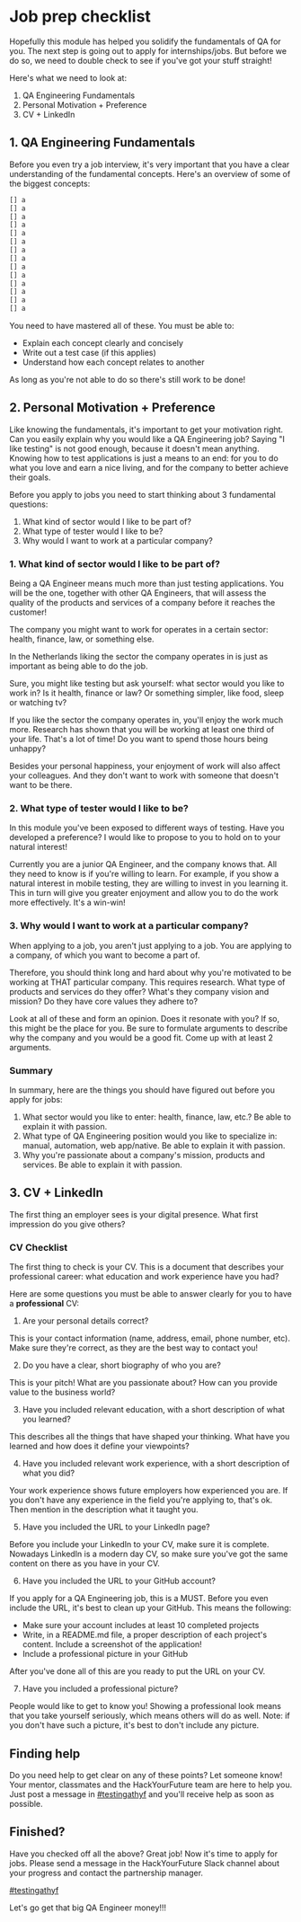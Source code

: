 # Job prep checklist

Hopefully this module has helped you solidify the fundamentals of QA for you. The next step is going out to apply for internships/jobs. But before we do so, we need to double check to see if you've got your stuff straight!

Here's what we need to look at:

1. QA Engineering Fundamentals
2. Personal Motivation + Preference
3. CV + LinkedIn

## 1. QA Engineering Fundamentals

Before you even try a job interview, it's very important that you have a clear understanding of the fundamental concepts. Here's an overview of some of the biggest concepts:

```md
[] a
[] a
[] a
[] a
[] a
[] a
[] a
[] a
[] a
[] a
[] a
[] a
[] a
[] a
```

You need to have mastered all of these. You must be able to:

- Explain each concept clearly and concisely
- Write out a test case (if this applies)
- Understand how each concept relates to another

As long as you're not able to do so there's still work to be done!

## 2. Personal Motivation + Preference

Like knowing the fundamentals, it's important to get your motivation right. Can you easily explain why you would like a QA Engineering job? Saying "I like testing" is not good enough, because it doesn't mean anything. Knowing how to test applications is just a means to an end: for you to do what you love and earn a nice living, and for the company to better achieve their goals.

Before you apply to jobs you need to start thinking about 3 fundamental questions:

1. What kind of sector would I like to be part of?
2. What type of tester would I like to be?
3. Why would I want to work at a particular company?

### 1. What kind of sector would I like to be part of?

Being a QA Engineer means much more than just testing applications. You will be the one, together with other QA Engineers, that will assess the quality of the products and services of a company before it reaches the customer!

The company you might want to work for operates in a certain sector: health, finance, law, or something else.

In the Netherlands liking the sector the company operates in is just as important as being able to do the job.

Sure, you might like testing but ask yourself: what sector would you like to work in? Is it health, finance or law? Or something simpler, like food, sleep or watching tv?

If you like the sector the company operates in, you'll enjoy the work much more. Research has shown that you will be working at least one third of your life. That's a lot of time! Do you want to spend those hours being unhappy?

Besides your personal happiness, your enjoyment of work will also affect your colleagues. And they don't want to work with someone that doesn't want to be there.

### 2. What type of tester would I like to be?

In this module you've been exposed to different ways of testing. Have you developed a preference? I would like to propose to you to hold on to your natural interest!

Currently you are a junior QA Engineer, and the company knows that. All they need to know is if you're willing to learn. For example, if you show a natural interest in mobile testing, they are willing to invest in you learning it. This in turn will give you greater enjoyment and allow you to do the work more effectively. It's a win-win!

### 3. Why would I want to work at a particular company?

When applying to a job, you aren't just applying to a job. You are applying to a company, of which you want to become a part of.

Therefore, you should think long and hard about why you're motivated to be working at THAT particular company. This requires research. What type of products and services do they offer? What's they company vision and mission? Do they have core values they adhere to?

Look at all of these and form an opinion. Does it resonate with you? If so, this might be the place for you. Be sure to formulate arguments to describe why the company and you would be a good fit. Come up with at least 2 arguments.

### Summary

In summary, here are the things you should have figured out before you apply for jobs:

1. What sector would you like to enter: health, finance, law, etc.? Be able to explain it with passion.
2. What type of QA Engineering position would you like to specialize in: manual, automation, web app/native. Be able to explain it with passion.
3. Why you're passionate about a company's mission, products and services. Be able to explain it with passion.

## 3. CV + LinkedIn

The first thing an employer sees is your digital presence. What first impression do you give others?

### CV Checklist

The first thing to check is your CV. This is a document that describes your professional career: what education and work experience have you had?

Here are some questions you must be able to answer clearly for you to have a **professional** CV:

1. Are your personal details correct?

This is your contact information (name, address, email, phone number, etc). Make sure they're correct, as they are the best way to contact you!

2. Do you have a clear, short biography of who you are?

This is your pitch! What are you passionate about? How can you provide value to the business world?

3. Have you included relevant education, with a short description of what you learned?

This describes all the things that have shaped your thinking. What have you learned and how does it define your viewpoints?

4. Have you included relevant work experience, with a short description of what you did?

Your work experience shows future employers how experienced you are. If you don't have any experience in the field you're applying to, that's ok. Then mention in the description what it taught you.

5. Have you included the URL to your LinkedIn page?

Before you include your LinkedIn to your CV, make sure it is complete. Nowadays LinkedIn is a modern day CV, so make sure you've got the same content on there as you have in your CV.

6. Have you included the URL to your GitHub account?

If you apply for a QA Engineering job, this is a MUST. Before you even include the URL, it's best to clean up your GitHub. This means the following:

- Make sure your account includes at least 10 completed projects
- Write, in a README.md file, a proper description of each project's content. Include a screenshot of the application!
- Include a professional picture in your GitHub

After you've done all of this are you ready to put the URL on your CV.

7. Have you included a professional picture?

People would like to get to know you! Showing a professional look means that you take yourself seriously, which means others will do as well. Note: if you don't have such a picture, it's best to don't include any picture.

## Finding help

Do you need help to get clear on any of these points? Let someone know! Your mentor, classmates and the HackYourFuture team are here to help you. Just post a message in [#testingathyf](https://hackyourfuture.slack.com/archives/C014JLC48M6) and you'll receive help as soon as possible.

## Finished?

Have you checked off all the above? Great job! Now it's time to apply for jobs. Please send a message in the HackYourFuture Slack channel about your progress and contact the partnership manager.

[#testingathyf](https://hackyourfuture.slack.com/archives/C014JLC48M6)

Let's go get that big QA Engineer money!!!
